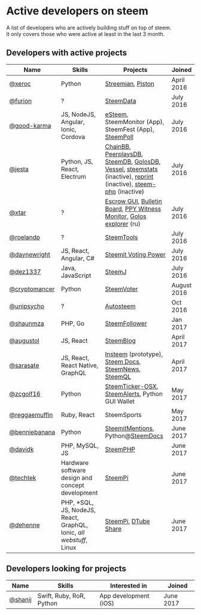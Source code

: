 # Active developers on steem

A list of developers who are actively building stuff on top of steem.  
It only covers those who were active at least in the last 3 month.

## Developers with active projects

| Name | Skills | Projects | Joined |
| --- | --- | --- | --- |
| [@xeroc](https://steemit.com/@xeroc) | Python | [Streemian](https://streemian.com), [Piston](http://piston-cli.readthedocs.io/en/develop/) | April 2016 |
| [@furion](https://steemit.com/@furion) | ? | [SteemData](https://steemdata.com) | July 2016 |
| [@good-karma](http://steemit.com/@good-karma) | JS, NodeJS, Angular, Ionic, Cordova | [eSteem](http://esteem.ws), SteemMonitor \(App\), SteemFest \(App\), [SteemPoll](https://github.com/eSteemApp/steempoll) | July 2016 |
| [@jesta](http://steemit.com/@jesta) | Python, JS, React, Electrum | [ChainBB](https://beta.chainbb.com), [PeerplaysDB](https://peerplaysdb.com), [SteemDB](https://steemdb.com), [GolosDB](https://golosdb.com), [Vessel](https://github.com/aaroncox/vessel), [steemstats](https://steemstats.com) \(inactive\), [reprint](https://github.com/greymass/reprint) \(inactive\), [steem-php](https://github.com/greymass/steemphp) \(inactive\) | July 2016 |
| [@xtar](https://steemit.com/@xtar) | ? | [Escrow GUI](https://github.com/MrXtar/steem-golos-escrow-gui), [Bulletin Board](https://golosim.ru/escrow/index.html?tab=board&blockchain=steem), [PPY Witness Monitor](http://ppy.steemul.ru/witnesses/), [Golos explorer](http://steemul.ru) \(ru\) | July 2016 |
| [@roelandp](http://steemit.com/@roelandp) | ? | [SteemTools](http://steemtools.com) | July 2016 |
| [@daynewright](https://steemit.com/@daynewright) | JS, React, Angular, C\# | [Steemit Voting Power](https://chrome.google.com/webstore/detail/steemit-voting-power/bhpgldcbmnombmkfoakhomepdnndacci) | July 2016 |
| [@dez1337](https://steemit.com/@dez1337) | Java, JavaScript | [SteemJ](https://github.com/marvin-we/steem-java-api-wrapper) | July 2016 |
| [@cryptomancer](https://steemit.com/@cryptomancer) | Python | [SteemVoter](https://steemvoter.com) | August 2016 |
| [@unipsycho](http://steemit.com/@unipsycho) | ? | [Autosteem](https://autosteem.learnthis.ca) | Oct 2016 |
| [@shaunmza](http://steemit.com/@shaunmza) | PHP, Go | [SteemFollower](https://steem.makerwannabe.com) | Jan 2017 |
| [@augustol](http://steemit.com/@augustol) | JS, React | [SteemBlog](https://github.com/SteemBlog/app) | April 2017 |
| [@sarasate](http://steemit.com/@sarasate) | JS, React, React Native, GraphQL | [Insteem](http://www.insteem.com) \(prototype\), [Steem Docs](https://www.steemdocs.com), [SteemNews](http://news.insteem.com), [SteemQL](http://steem-gql.insteem.com) | April 2017 |
| [@zcgolf16](https://steemit.com/@zcgolf16) | Python | [SteemTicker-OSX](https://github.com/ZachC16/steemticker-osx), [SteemAlerts](https://github.com/ZachC16/steem-alerts), Python GUI Wallet | May 2017 |
| [@reggaemuffin](https://steemit.com/@reggaemuffin) | Ruby, React | SteemSports | May 2017 |
| [@benniebanana](https://steemit.com/@benniebanana) | Python | [SteemitMentions](https://flairr.co.za/steemitmentions), Python@[SteemDocs](https://www.steemdocs.com) | June 2017 |
| [@davidk](https://steemit.com/@davidk) | PHP, MySQL, JS | [SteemPHP](https://github.com/davidkevork/steemphp) | June 2017 |
| [@techtek](https://steemit.com/@techtek) | Hardware software design and concept development | [SteemPi](https://github.com/techtek/steempi) | June 2017 |
| [@dehenne](https://steemit.com/@dehenne) | PHP, *SQL, JS, NodeJS, React, GraphQL, Ionic, *all webstuff*, Linux | [SteemPi](https://github.com/techtek/steempi), [DTube Share](https://github.com/pcsg/dtube-share) | June 2017 |

## Developers looking for projects

| Name | Skills | Interested in | Joined |
| --- | --- | --- | --- |
| [@shanij](https://steemit.com/@shanij) | Swift, Ruby, RoR, Python | App development \(iOS\) | June 2017 |



